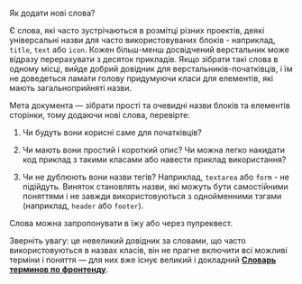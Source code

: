 Як додати нові слова?

Є слова, які часто зустрічаються в розмітці різних проектів,
деякі універсальні назви для часто використовуваних блоків - наприклад, `title`, `text`
або `icon`. Кожен більш-менш досвідчений верстальник може відразу перерахувати з десяток прикладів.
Якщо зібрати такі слова в одному місці, вийде добрий довідник
для верстальників-початківців, і їм не доведеться ламати голову придумуючи
класи для елементів, які мають загальноприйняті назви.

Мета документа — зібрати прості та очевидні назви блоків та елементів сторінки, тому
додаючи нові слова, перевірте:

1. Чи будуть вони корисні саме для початківців?

2. Чи мають вони простий і короткий опис? Чи можна легко накидати код
   приклад з такими класами або навести приклад використання?

3. Чи не дублюють вони назви тегів? Наприклад, `textarea` або `form` - не підійдуть.
   Виняток становлять назви, які можуть бути самостійними поняттями
   і не завжди використовуються з однойменними тэгами (наприклад, `header` або `footer`).

Слова можна запропонувати в їжу або через пулреквест.

Зверніть увагу: це невеликий довідник за словами, що часто використовуються в назвах класів, він не прагне включити всі можливі терміни і поняття — для них вже існує великий і докладний **[Словарь терминов по фронтенду](https://github.com/web-standards-ru/dictionary)**.
